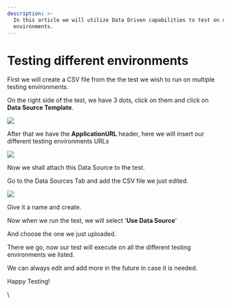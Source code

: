 ```yaml
---
description: >-
  In this article we will utilize Data Driven capabilities to test on different
  environments.
---
```


# Testing different environments

First we will create a CSV file from the the test we wish to run on multiple testing environments.

On the right side of the test, we have 3 dots, click on them and click on **Data Source Template**.

![](https://downloads.intercomcdn.com/i/o/216421513/90c074d96256c136526793ce/image.png)

After that we have the **ApplicationURL** header, here we will insert our different testing environments URLs

![](https://downloads.intercomcdn.com/i/o/216421927/d47ed321ee8a6ba59a65f6fb/image.png)

Now we shall attach this Data Source to the test.

Go to the Data Sources Tab and add the CSV file we just edited.

![](https://downloads.intercomcdn.com/i/o/216422314/eab9d426c17d7a7d295fd1c4/image.png)

Give it a name and create.

Now when we run the test, we will select '**Use Data Source**'

And choose the one we just uploaded.

There we go, now our test will execute on all the different testing environments we listed.

We can always edit and add more in the future in case it is needed.

Happy Testing!

\
